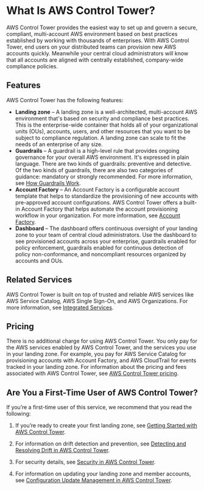 # What Is AWS Control Tower?<a name="what-is-control-tower"></a>

AWS Control Tower provides the easiest way to set up and govern a secure, compliant, multi\-account AWS environment based on best practices established by working with thousands of enterprises\. With AWS Control Tower, end users on your distributed teams can provision new AWS accounts quickly\. Meanwhile your central cloud administrators will know that all accounts are aligned with centrally established, company\-wide compliance policies\.

## Features<a name="features"></a>

AWS Control Tower has the following features:
+ **Landing zone** – A landing zone is a well\-architected, multi\-account AWS environment that's based on security and compliance best practices\. This is the enterprise\-wide container that holds all of your organizational units \(OUs\), accounts, users, and other resources that you want to be subject to compliance regulation\. A landing zone can scale to fit the needs of an enterprise of any size\.
+ **Guardrails** – A guardrail is a high\-level rule that provides ongoing governance for your overall AWS environment\. It's expressed in plain language\. There are two kinds of guardrails: preventive and detective\. Of the two kinds of guardrails, there are also two categories of guidance: mandatory or strongly recommended\. For more information, see [How Guardrails Work](how-control-tower-works.md#how-guardrails-work)\.
+ **Account Factory** – An Account Factory is a configurable account template that helps to standardize the provisioning of new accounts with pre\-approved account configurations\. AWS Control Tower offers a built\-in Account Factory that helps automate the account provisioning workflow in your organization\. For more information, see [Account Factory](account-factory.md)\.
+ **Dashboard** – The dashboard offers continuous oversight of your landing zone to your team of central cloud administrators\. Use the dashboard to see provisioned accounts across your enterprise, guardrails enabled for policy enforcement, guardrails enabled for continuous detection of policy non\-conformance, and noncompliant resources organized by accounts and OUs\.

## Related Services<a name="related-services"></a>

AWS Control Tower is built on top of trusted and reliable AWS services like AWS Service Catalog, AWS Single Sign\-On, and AWS Organizations\. For more information, see [Integrated Services](integrated-services.md)\.

## Pricing<a name="pricing"></a>

There is no additional charge for using AWS Control Tower\. You only pay for the AWS services enabled by AWS Control Tower, and the services you use in your landing zone\. For example, you pay for AWS Service Catalog for provisioning accounts with Account Factory, and AWS CloudTrail for events tracked in your landing zone\. For information about the pricing and fees associated with AWS Control Tower, see [AWS Control Tower pricing](http://aws.amazon.com/controltower/pricing)\.

## Are You a First\-Time User of AWS Control Tower?<a name="first-time-user"></a>

If you’re a first\-time user of this service, we recommend that you read the following:

1. If you’re ready to create your first landing zone, see [Getting Started with AWS Control Tower](getting-started-with-control-tower.md)\.

1. For information on drift detection and prevention, see [Detecting and Resolving Drift in AWS Control Tower](drift.md)\.

1. For security details, see [Security in AWS Control Tower](security.md)\.

1. For information on updating your landing zone and member accounts, see [Configuration Update Management in AWS Control Tower](configuration-updates.md)\.